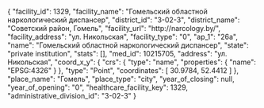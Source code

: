 {
    "facility_id": 1329,
    "facility_name": "Гомельский oбластной наркологический диспансер",
    "district_id": "3-02-3",
    "district_name": "Советский район, Гомель",
    "facility_url": "http:\/\/narcology.by\/",
    "facility_address": "ул. Никольская",
    "facility_type": "0",
    "ap_1": "26а",
    "name": "Гомельский oбластной наркологический диспансер",
    "state": "private institution",
    "stats": [],
    "med_id": 10215705,
    "address": "ул. Никольская",
    "coord_x_y": {
        "crs": {
            "type": "name",
            "properties": {
                "name": "EPSG:4326"
            }
        },
        "type": "Point",
        "coordinates": [
            30.9784,
            52.4412
        ]
    },
    "place_name": "Гомель",
    "place_type": "city",
    "year_of_closing": null,
    "year_of_opening": "0",
    "healthcare_facility_key": 1329,
    "administrative_division_id": "3-02-3"
}